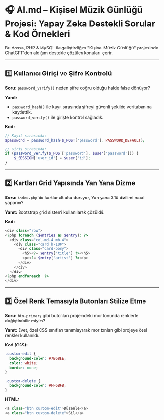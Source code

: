# 🎧 AI.md – Kişisel Müzik Günlüğü Projesi: Yapay Zeka Destekli Sorular & Kod Örnekleri

Bu dosya, PHP & MySQL ile geliştirdiğim "Kişisel Müzik Günlüğü" projesinde ChatGPT'den aldığım destekle çözülen konuları içerir.

---

## 1️⃣ Kullanıcı Girişi ve Şifre Kontrolü

**Soru:** `password_verify()` neden şifre doğru olduğu halde false dönüyor?

**Yanıt:**  
- `password_hash()` ile kayıt sırasında şifreyi güvenli şekilde veritabanına kaydettik.  
- `password_verify()` ile girişte kontrol sağladık.

**Kod:**
```php
// Kayıt sırasında:
$password = password_hash($_POST['password'], PASSWORD_DEFAULT);

// Giriş sırasında:
if (password_verify($_POST['password'], $user['password'])) {
    $_SESSION['user_id'] = $user['id'];
}
````

---

## 2️⃣ Kartları Grid Yapısında Yan Yana Dizme

**Soru:** `index.php`'de kartlar alt alta duruyor, Yan yana 3’lü dizilimi nasıl yaparım?

**Yanıt:** Bootstrap grid sistemi kullanılarak çözüldü.

**Kod:**

```php
<div class="row">
<?php foreach ($entries as $entry): ?>
  <div class="col-md-4 mb-4">
    <div class="card h-100">
      <div class="card-body">
        <h5><?= $entry['title'] ?></h5>
        <p><?= $entry['artist'] ?></p>
      </div>
    </div>
  </div>
<?php endforeach; ?>
</div>
```

---

## 3️⃣ Özel Renk Temasıyla Butonları Stilize Etme

**Soru:** `btn-primary` gibi butonları projemdeki mor tonunda renklerle değiştirebilir miyim?

**Yanıt:**
Evet, özel CSS sınıfları tanımlayarak mor tonları gibi projeye özel renkler kullanıldı.

**Kod (CSS):**

```css
.custom-edit {
  background-color: #7B68EE;
  color: white;
  border: none;
}

.custom-delete {
  background-color: #FF6B6B;
}
```

**HTML:**

```php
<a class="btn custom-edit">Düzenle</a>
<a class="btn custom-delete">Sil</a>
```
